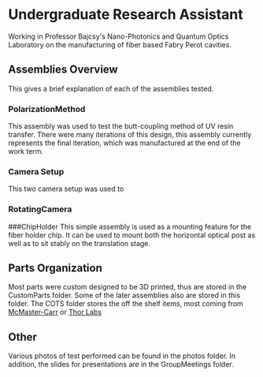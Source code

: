 # Undergraduate Research Assistant 

Working in Professor Bajcsy's Nano-Photonics and Quantum Optics Laboratory on the manufacturing of fiber based Fabry Perot cavities. 

## Assemblies Overview
This gives a brief explanation of each of the assemblies tested.  
### PolarizationMethod
This assembly was used to test the butt-coupling method of UV resin transfer. There were many iterations of this design, this assembly currently represents the final iteration, which was manufactured at the end of the work term.

### Camera Setup
This two camera setup was used to 

### RotatingCamera

###ChipHolder
This simple assembly is used as a mounting feature for the fiber holder chip. It can be used to mount both the horizontal optical post as well as to sit stably on the translation stage.


## Parts Organization
Most parts were custom designed to be 3D printed, thus are stored in the CustomParts folder. Some of the later assemblies also are stored in this folder. The COTS folder stores the off the shelf items, most coming from [McMaster-Carr](https://www.mcmaster.com/) or [Thor Labs](https://www.thorlabs.com/index.cfm)


## Other
Various photos of test performed can be found in the photos folder. In addition, the slides for presentations are in the GroupMeetings folder.
